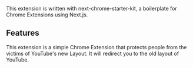 This extension is written with next-chrome-starter-kit, a boilerplate for Chrome Extensions using Next.js.

## Features
This extension is a simple Chrome Extension that protects people from the victims of YouTube's new Layout. It will redirect you to the old layout of YouTube.